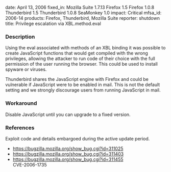 date: April 13, 2006
fixed_in: Mozilla Suite 1.7.13
          Firefox 1.5
          Firefox 1.0.8
          Thunderbird 1.5
          Thunderbird 1.0.8
          SeaMonkey 1.0
impact: Critical
mfsa_id: 2006-14
products: Firefox, Thunderbird, Mozilla Suite
reporter: shutdown
title: Privilege escalation via XBL.method.eval

<h3>Description</h3>

<p>Using the eval associated with methods of an XBL binding it was possible
to create JavaScript functions that would get compiled with the wrong
privileges, allowing the attacker to run code of their choice with the
full permission of the user running the browser. This
could be used to install spyware or viruses.</p>

<p class="note">Thunderbird shares the JavaScript engine with Firefox
and could be vulnerable if JavaScript were to be enabled in mail. This is not
the default setting and we strongly discourage users from running
JavaScript in mail.</p>

<h3>Workaround</h3>

<p>Disable JavaScript until you can upgrade to a fixed version.</p>

<h3>References</h3>

<p>Exploit code and details embargoed during the active update period.</p>

<ul>
<li><a href="https://bugzilla.mozilla.org/show_bug.cgi?id=311025">
https://bugzilla.mozilla.org/show_bug.cgi?id=311025</a></li>
<li><a href="https://bugzilla.mozilla.org/show_bug.cgi?id=311403">
https://bugzilla.mozilla.org/show_bug.cgi?id=311403</a></li>
<li><a href="https://bugzilla.mozilla.org/show_bug.cgi?id=311455">
https://bugzilla.mozilla.org/show_bug.cgi?id=311455</a><br/>
CVE-2006-1735</li>
</ul>




